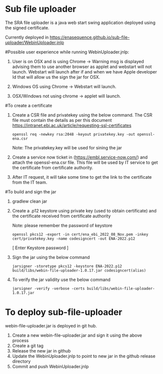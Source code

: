 # Sub file uploader

The SRA file uploader is a java web start swing application deployed using the signed certificate.

Currently deployed in https://enasequence.github.io/sub-file-uploader/WebinUploader.jnlp

#Possible user experience while running WebinUploader.jnlp:

1. User is on OSX and is using Chrome -> Warning msg is displayed advising them to use another browser as applet and webstart will not launch. Webstart will launch after if and when we have Apple developer Id that will allow us the sign the jar for OSX.

2. Windows OS using Chrome -> Webstart will launch.

3. OSX/Windows not using chrome -> applet will launch.

#To create a certificate
1. Create a CSR file and privatekey using the below command. The CSR file must contain the details as per this document https://intranet.ebi.ac.uk/article/requesting-ssl-certificates

   `openssl req -newkey rsa:2048 -keyout privatekey.key -out openssl-ena.csr` 

   Note: The privatekey.key will be used for sining the jar

2. Create a service now ticket in (https://embl.service-now.com/) and attach the openssl-ena.csr file. This file will be used by IT service to get the certificate from certificate authority.

3. After IT request, it will take some time to get the link to the certificate from the IT team.

#To build and sign the jar 

1. gradlew clean jar
2. Create a .p12 keystore using private key (used to obtain certificate) and the certificate received from certificate authority

   Note: please remember the password of keystore

   `openssl pkcs12 -export -in cert/ena_ebi_2022_08_Nov.pem -inkey cert/privatekey.key -name codesigncert -out ENA-2022.p12`

   [ Enter Keystore password  ]

3. Sign the jar using the below command

   `jarsigner -storetype pkcs12 -keystore ENA-2022.p12 build/libs/webin-file-uploader-1.0.17.jar codesigncert(alias)`
4. To verify the jar validity use the below command

   `jarsigner -verify -verbose -certs build/libs/webin-file-uploader-1.0.17.jar`


# To deploy sub-file-uploader

webin-file-uploader.jar is deployed in git hub.

1. Create a new webin-file-uploader.jar and sign it using the above process
2. Create a git tag
3. Release the new jar in github
4. Update the WebinUploader.jnlp to point to new jar in the github release directory
5. Commit and push WebinUploader.jnlp 



